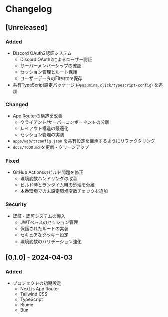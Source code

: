 # Changelog

## [Unreleased]

### Added

- Discord OAuth2認証システム
  - Discord OAuth2によるユーザー認証
  - サーバーメンバーシップの確認
  - セッション管理とルート保護
  - ユーザーデータのFirestore保存
- 共有TypeScript設定パッケージ (`@suzumina.click/typescript-config`) を追加

### Changed

- App Routerの構造を改善
  - クライアント/サーバーコンポーネントの分離
  - レイアウト構造の最適化
  - セッション管理の実装
- `apps/web/tsconfig.json` を共有設定を継承するようにリファクタリング
- `docs/TODO.md` を更新・クリーンアップ

### Fixed

- GitHub Actionsのビルド問題を修正
  - 環境変数ハンドリングの改善
  - ビルド時とランタイム時の処理を分離
  - 本番環境での未設定環境変数チェックを追加

### Security

- 認証・認可システムの導入
  - JWTベースのセッション管理
  - 保護されたルートの実装
  - セキュアなクッキー設定
  - 環境変数のバリデーション強化

## [0.1.0] - 2024-04-03

### Added

- プロジェクトの初期設定
  - Next.js App Router
  - Tailwind CSS
  - TypeScript
  - Biome
  - Bun
